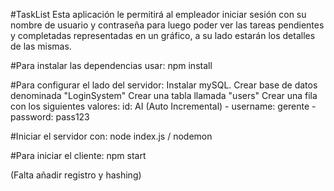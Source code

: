 #TaskList
Esta aplicación le permitirá al empleador iniciar sesión con su nombre de usuario y contraseña para luego poder ver las tareas pendientes y completadas representadas en un gráfico, a su lado estarán los detalles de las mismas.

#Para instalar las dependencias usar:
npm install

#Para configurar el lado del servidor:
Instalar mySQL.
Crear base de datos denominada "LoginSystem"
Crear una tabla llamada "users"
Crear una fila con los siguientes valores:
id: AI (Auto Incremental) - username: gerente - password: pass123

#Iniciar el servidor con:
node index.js / nodemon

#Para iniciar el cliente:
npm start

(Falta añadir registro y hashing)
